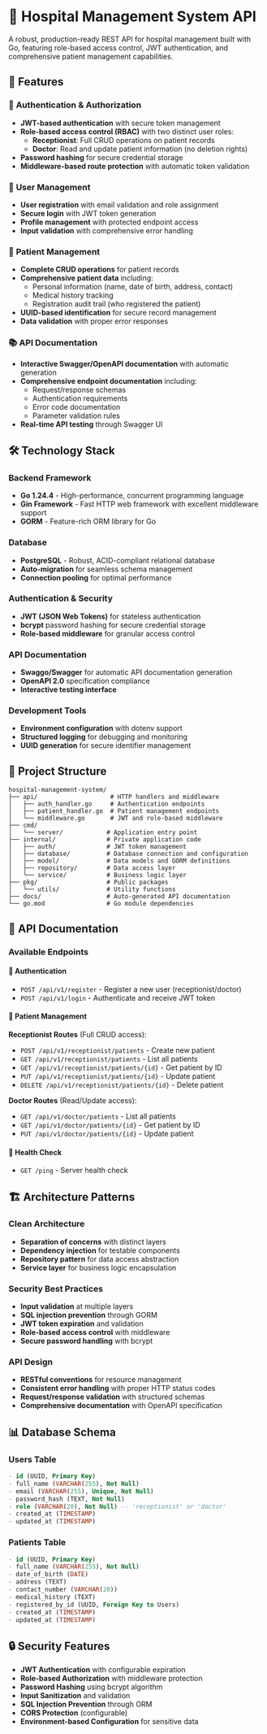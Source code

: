 # 🏥 Hospital Management System API

A robust, production-ready REST API for hospital management built with Go, featuring role-based access control, JWT authentication, and comprehensive patient management capabilities.

## 🚀 Features

### 🔐 **Authentication & Authorization**
- **JWT-based authentication** with secure token management
- **Role-based access control (RBAC)** with two distinct user roles:
  - **Receptionist**: Full CRUD operations on patient records
  - **Doctor**: Read and update patient information (no deletion rights)
- **Password hashing** for secure credential storage
- **Middleware-based route protection** with automatic token validation

### 👥 **User Management**
- **User registration** with email validation and role assignment
- **Secure login** with JWT token generation
- **Profile management** with protected endpoint access
- **Input validation** with comprehensive error handling

### 🏥 **Patient Management**
- **Complete CRUD operations** for patient records
- **Comprehensive patient data** including:
  - Personal information (name, date of birth, address, contact)
  - Medical history tracking
  - Registration audit trail (who registered the patient)
- **UUID-based identification** for secure record management
- **Data validation** with proper error responses

### 📚 **API Documentation**
- **Interactive Swagger/OpenAPI documentation** with automatic generation
- **Comprehensive endpoint documentation** including:
  - Request/response schemas
  - Authentication requirements
  - Error code documentation
  - Parameter validation rules
- **Real-time API testing** through Swagger UI

## 🛠️ Technology Stack

### **Backend Framework**
- **Go 1.24.4** - High-performance, concurrent programming language
- **Gin Framework** - Fast HTTP web framework with excellent middleware support
- **GORM** - Feature-rich ORM library for Go

### **Database**
- **PostgreSQL** - Robust, ACID-compliant relational database
- **Auto-migration** for seamless schema management
- **Connection pooling** for optimal performance

### **Authentication & Security**
- **JWT (JSON Web Tokens)** for stateless authentication
- **bcrypt** password hashing for secure credential storage
- **Role-based middleware** for granular access control

### **API Documentation**
- **Swaggo/Swagger** for automatic API documentation generation
- **OpenAPI 2.0** specification compliance
- **Interactive testing interface**

### **Development Tools**
- **Environment configuration** with dotenv support
- **Structured logging** for debugging and monitoring
- **UUID generation** for secure identifier management

## 📁 Project Structure

```
hospital-management-system/
├── api/                    # HTTP handlers and middleware
│   ├── auth_handler.go     # Authentication endpoints
│   ├── patient_handler.go  # Patient management endpoints
│   └── middleware.go       # JWT and role-based middleware
├── cmd/
│   └── server/            # Application entry point
├── internal/              # Private application code
│   ├── auth/              # JWT token management
│   ├── database/          # Database connection and configuration
│   ├── model/             # Data models and GORM definitions
│   ├── repository/        # Data access layer
│   └── service/           # Business logic layer
├── pkg/                   # Public packages
│   └── utils/             # Utility functions
├── docs/                  # Auto-generated API documentation
└── go.mod                 # Go module dependencies
```

## 📖 API Documentation

### Available Endpoints

#### 🔐 Authentication
- `POST /api/v1/register` - Register a new user (receptionist/doctor)
- `POST /api/v1/login` - Authenticate and receive JWT token

#### 🏥 Patient Management

**Receptionist Routes** (Full CRUD access):
- `POST /api/v1/receptionist/patients` - Create new patient
- `GET /api/v1/receptionist/patients` - List all patients
- `GET /api/v1/receptionist/patients/{id}` - Get patient by ID
- `PUT /api/v1/receptionist/patients/{id}` - Update patient
- `DELETE /api/v1/receptionist/patients/{id}` - Delete patient

**Doctor Routes** (Read/Update access):
- `GET /api/v1/doctor/patients` - List all patients
- `GET /api/v1/doctor/patients/{id}` - Get patient by ID
- `PUT /api/v1/doctor/patients/{id}` - Update patient

#### 🏥 Health Check
- `GET /ping` - Server health check

## 🏗️ Architecture Patterns

### **Clean Architecture**
- **Separation of concerns** with distinct layers
- **Dependency injection** for testable components
- **Repository pattern** for data access abstraction
- **Service layer** for business logic encapsulation

### **Security Best Practices**
- **Input validation** at multiple layers
- **SQL injection prevention** through GORM
- **JWT token expiration** and validation
- **Role-based access control** with middleware
- **Secure password handling** with bcrypt

### **API Design**
- **RESTful conventions** for resource management
- **Consistent error handling** with proper HTTP status codes
- **Request/response validation** with structured schemas
- **Comprehensive documentation** with OpenAPI specification

## 📊 Database Schema

### Users Table
```sql
- id (UUID, Primary Key)
- full_name (VARCHAR(255), Not Null)
- email (VARCHAR(255), Unique, Not Null)
- password_hash (TEXT, Not Null)
- role (VARCHAR(20), Not Null) -- 'receptionist' or 'doctor'
- created_at (TIMESTAMP)
- updated_at (TIMESTAMP)
```

### Patients Table
```sql
- id (UUID, Primary Key)
- full_name (VARCHAR(255), Not Null)
- date_of_birth (DATE)
- address (TEXT)
- contact_number (VARCHAR(20))
- medical_history (TEXT)
- registered_by_id (UUID, Foreign Key to Users)
- created_at (TIMESTAMP)
- updated_at (TIMESTAMP)
```

## 🔒 Security Features

- **JWT Authentication** with configurable expiration
- **Role-based Authorization** with middleware protection
- **Password Hashing** using bcrypt algorithm
- **Input Sanitization** and validation
- **SQL Injection Prevention** through ORM
- **CORS Protection** (configurable)
- **Environment-based Configuration** for sensitive data